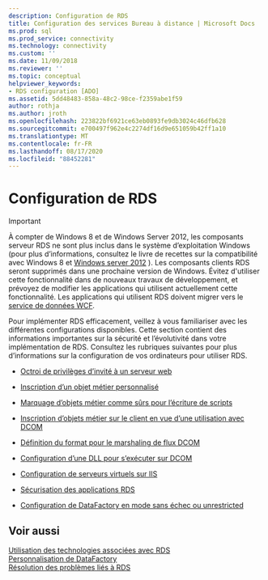 ```yaml
---
description: Configuration de RDS
title: Configuration des services Bureau à distance | Microsoft Docs
ms.prod: sql
ms.prod_service: connectivity
ms.technology: connectivity
ms.custom: ''
ms.date: 11/09/2018
ms.reviewer: ''
ms.topic: conceptual
helpviewer_keywords:
- RDS configuration [ADO]
ms.assetid: 5dd48483-858a-48c2-98ce-f2359abe1f59
author: rothja
ms.author: jroth
ms.openlocfilehash: 223822bf6921ce63eb0893fe9db3024c46dfb628
ms.sourcegitcommit: e700497f962e4c2274df16d9e651059b42ff1a10
ms.translationtype: MT
ms.contentlocale: fr-FR
ms.lasthandoff: 08/17/2020
ms.locfileid: "88452281"
---
```

# <a name="configuring-rds"></a>Configuration de RDS
> [!IMPORTANT]
>  À compter de Windows 8 et de Windows Server 2012, les composants serveur RDS ne sont plus inclus dans le système d’exploitation Windows (pour plus d’informations, consultez le livre de recettes sur la compatibilité avec Windows 8 et [Windows server 2012](https://www.microsoft.com/download/details.aspx?id=27416) ). Les composants clients RDS seront supprimés dans une prochaine version de Windows. Évitez d'utiliser cette fonctionnalité dans de nouveaux travaux de développement, et prévoyez de modifier les applications qui utilisent actuellement cette fonctionnalité. Les applications qui utilisent RDS doivent migrer vers le [service de données WCF](https://go.microsoft.com/fwlink/?LinkId=199565).  
  
 Pour implémenter RDS efficacement, veillez à vous familiariser avec les différentes configurations disponibles. Cette section contient des informations importantes sur la sécurité et l’évolutivité dans votre implémentation de RDS. Consultez les rubriques suivantes pour plus d’informations sur la configuration de vos ordinateurs pour utiliser RDS.  
  
-   [Octroi de privilèges d’invité à un serveur web](../../../ado/guide/remote-data-service/granting-guest-privileges-to-a-web-server-computer.md)  
  
-   [Inscription d’un objet métier personnalisé](../../../ado/guide/remote-data-service/registering-a-custom-business-object.md)  
  
-   [Marquage d’objets métier comme sûrs pour l’écriture de scripts](../../../ado/guide/remote-data-service/marking-business-objects-as-safe-for-scripting.md)  
  
-   [Inscription d’objets métier sur le client en vue d’une utilisation avec DCOM](../../../ado/guide/remote-data-service/registering-business-objects-on-the-client-for-use-with-dcom.md)  
  
-   [Définition du format pour le marshaling de flux DCOM](../../../ado/guide/remote-data-service/setting-dcom-stream-marshaling-format.md)  
  
-   [Configuration d’une DLL pour s’exécuter sur DCOM](../../../ado/guide/remote-data-service/enabling-a-dll-to-run-on-dcom.md)  
  
-   [Configuration de serveurs virtuels sur IIS](../../../ado/guide/remote-data-service/configuring-virtual-servers-on-iis.md)  
  
-   [Sécurisation des applications RDS](../../../ado/guide/remote-data-service/securing-rds-applications.md)  
  
-   [Configuration de DataFactory en mode sans échec ou unrestricted](../../../ado/guide/remote-data-service/configuring-datafactory-for-safe-or-unrestricted-modes.md)  
  
## <a name="see-also"></a>Voir aussi  
 [Utilisation des technologies associées avec RDS](../../../ado/guide/remote-data-service/using-related-technologies-with-rds.md)   
 [Personnalisation de DataFactory](../../../ado/guide/remote-data-service/datafactory-customization.md)   
 [Résolution des problèmes liés à RDS](../../../ado/guide/remote-data-service/troubleshooting-rds.md)


